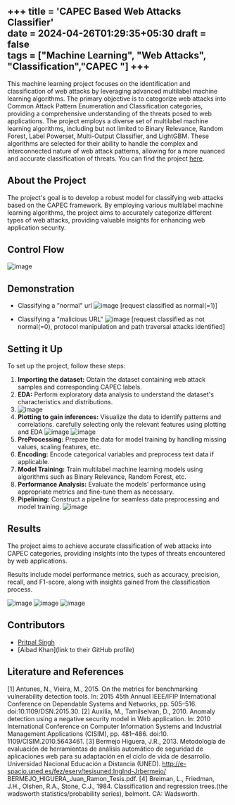 +++
title = 'CAPEC Based Web Attacks Classifier'    
date = 2024-04-26T01:29:35+05:30
draft = false   
tags = ["Machine Learning", "Web Attacks", "Classification","CAPEC "]
+++ 
---
<!-- #### [CAPEC Web Attack Classifier](https://github.com/pritpalcodes/webAttack_Classifier_ML-Model). -->
<!-- # MULTILABEL CAPEC CLASSIFICATION OF WEB-ATTACKS -->

This machine learning project focuses on the identification and classification of web attacks by leveraging advanced multilabel machine learning algorithms. The primary objective is to categorize web attacks into Common Attack Pattern Enumeration and Classification categories, providing a comprehensive understanding of the threats posed to web applications. The project employs a diverse set of multilabel machine learning algorithms, including but not limited to Binary Relevance, Random Forest, Label Powerset, Multi-Output Classifier, and LightGBM. These algorithms are selected for their ability to handle the complex and interconnected nature of web attack patterns, allowing for a more nuanced and accurate classification of threats. You can find the project [here](https://github.com/pritpalcodes/webAttack_Classifier_ML-Model).

## About the Project

The project's goal is to develop a robust model for classifying web attacks based on the CAPEC framework. By employing various multilabel machine learning algorithms, the project aims to accurately categorize different types of web attacks, providing valuable insights for enhancing web application security.

## Control Flow
![image](https://github.com/pritpalcodes/webAttack_Classifier_ML-Model/assets/90276050/805bbaec-8604-4701-bc41-52b90a9c4714)



## Demonstration


- Classifying a "normal" url
![image](https://github.com/pritpalcodes/webAttack_Classifier_ML-Model/assets/90276050/cf635c5a-3777-46ae-ba8b-53b24dfaf32c)
[request classified as normal(=1)]

- Classifying a "malicious URL"
![image](https://github.com/pritpalcodes/webAttack_Classifier_ML-Model/assets/90276050/000d6795-ea50-4b19-a42c-fb966384b7b1)
[request classified as not normal(=0), protocol manipulation and path traversal attacks identified]

## Setting it Up

To set up the project, follow these steps:

1. **Importing the dataset:** Obtain the dataset containing web attack samples and corresponding CAPEC labels.
2. **EDA:** Perform exploratory data analysis to understand the dataset's characteristics and distributions.
3. ![image](https://github.com/pritpalcodes/webAttack_Classifier_ML-Model/assets/90276050/7891bccf-9250-4f20-bdc8-fd9b0c172a7b)
4. **Plotting to gain inferences:** Visualize the data to identify patterns and correlations.
   carefully selecting only the relevant features using plotting and EDA
   ![image](https://github.com/pritpalcodes/webAttack_Classifier_ML-Model/assets/90276050/9c1acf40-ef21-4e05-9106-66deb5c92e2d)
   ![image](https://github.com/pritpalcodes/webAttack_Classifier_ML-Model/assets/90276050/d0c811d3-80b2-413a-a865-e9fda8044172)
5. **PreProcessing:** Prepare the data for model training by handling missing values, scaling features, etc.
6. **Encoding:** Encode categorical variables and preprocess text data if applicable.
7. **Model Training:** Train multilabel machine learning models using algorithms such as Binary Relevance, Random Forest, etc. 
8. **Performance Analysis:** Evaluate the models' performance using appropriate metrics and fine-tune them as necessary.
9. **Pipelining:** Construct a pipeline for seamless data preprocessing and model training.
 ![image](https://github.com/pritpalcodes/webAttack_Classifier_ML-Model/assets/90276050/ce3b9cb6-2a4e-494c-bd3e-c293e2e52dce)


## Results

The project aims to achieve accurate classification of web attacks into CAPEC categories, providing insights into the types of threats encountered by web applications.

Results include model performance metrics, such as accuracy, precision, recall, and F1-score, along with insights gained from the classification process.

![image](https://github.com/pritpalcodes/webAttack_Classifier_ML-Model/assets/90276050/3b93f3cb-dd3e-422f-b80e-4d92249b6921)
![image](https://github.com/pritpalcodes/webAttack_Classifier_ML-Model/assets/90276050/2c6513ef-d55c-4dc1-a2cd-3eccf8c806c0)
![image](https://github.com/pritpalcodes/webAttack_Classifier_ML-Model/assets/90276050/2593c64a-6ca3-43ac-a971-1df2dfefed19)


## Contributors

- [Pritpal Singh](https://github.com/pritpalcodes)
- [Aibad Khan](link to their GitHub profile)
  
## Literature and References
 [1] Antunes, N., Vieira, M., 2015. On the metrics for benchmarking vulnerability detection tools.
 In: 2015 45th Annual IEEE/IFIP International Conference on Dependable Systems and
 Networks, pp. 505–516. doi:10.1109/DSN.2015.30.
 [2] Auxilia, M., Tamilselvan, D., 2010. Anomaly detection using a negative security model
 in Web application. In: 2010 International Conference on Computer Information
 Systems and Industrial Management Applications (CISIM), pp. 481–486. doi:10.
 1109/CISIM.2010.5643461.
 [3] Bermejo Higuera, J.R., 2013. Metodología de evaluación de herramientas de
 análisis automático de seguridad de aplicaciones web para su adaptación
 en el ciclo de vida de desarrollo. Universidad Nacional Educación a
 Distancia (UNED). http://e-spacio.uned.es/fez/eserv/tesisuned:IngInd-Jrbermejo/
 BERMEJO_HIGUERA_Juan_Ramon_Tesis.pdf.
 [4] Breiman, L., Friedman, J.H., Olshen, R.A., Stone, C.J., 1984. Classification and
 regression trees.(the wadsworth statistics/probability series), belmont. CA:
 Wadsworth.









<!-- Successfully deployed the trained model into a production environment, enhancing cybersecurity measures with real-time threat detection capabilities.
- Implemented 5 distinct multilabel machine learning algorithms for the identification and classification of web attacks.
- Achieved a classification accuracy of 92% on the test dataset, showcasing the effectiveness of the ensemble approach.
- Utilized Binary Relevance, Random Forest, Label Powerset, Multi-Output Classifier, and LightGBM algorithms to handle the intricate nature of web attack patterns.
- Conducted extensive experimentation and evaluation, resulting in a 15% improvement in precision and recall compared to baseline models.
 -->

